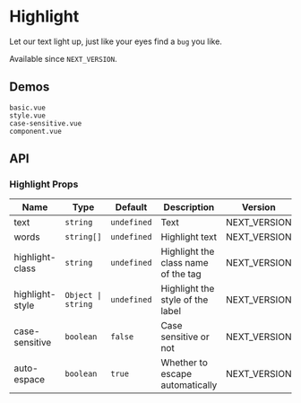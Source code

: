 # Highlight

Let our text light up, just like your eyes find a `bug` you like.

Available since `NEXT_VERSION`.

## Demos

```demo
basic.vue
style.vue
case-sensitive.vue
component.vue
```

## API

### Highlight Props

| Name | Type | Default | Description | Version |
| --- | --- | --- | --- | --- |
| text | `string` | `undefined` | Text | NEXT_VERSION |
| words | `string[]` | `undefined` | Highlight text | NEXT_VERSION |
| highlight-class | `string` | `undefined` | Highlight the class name of the tag | NEXT_VERSION |
| highlight-style | `Object \| string` | `undefined` | Highlight the style of the label | NEXT_VERSION |
| case-sensitive | `boolean` | `false` | Case sensitive or not | NEXT_VERSION |
| auto-espace | `boolean` | `true` | Whether to escape automatically | NEXT_VERSION |
